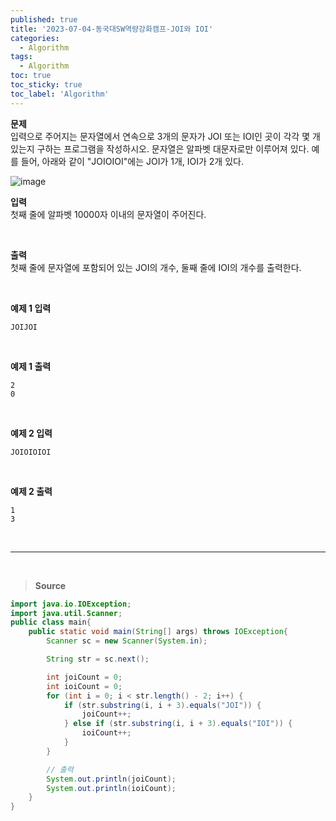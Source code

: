 ```yaml
---
published: true
title: '2023-07-04-동국대SW역량강화캠프-JOI와 IOI'
categories:
  - Algorithm
tags:
  - Algorithm
toc: true
toc_sticky: true
toc_label: 'Algorithm'
---
```


**문제**  
입력으로 주어지는 문자열에서 연속으로 3개의 문자가 JOI 또는 IOI인 곳이 각각 몇 개 있는지 구하는 프로그램을 작성하시오. 문자열은 알파벳 대문자로만 이루어져 있다. 예를 들어, 아래와 같이 "JOIOIOI"에는 JOI가 1개, IOI가 2개 있다.

![image](https://github.com/seungsimdang/seungsimdang.github.io/blob/master/_images/JOI%EC%99%80%20IOI.png?raw=true)

**입력**  
첫째 줄에 알파벳 10000자 이내의 문자열이 주어진다.

<br>

**출력**  
첫째 줄에 문자열에 포함되어 있는 JOI의 개수, 둘째 줄에 IOI의 개수를 출력한다.

<br>

**예제 1 입력**

```
JOIJOI
```

<br>

**예제 1 출력**

```
2
0
```

<br>

**예제 2 입력**

```
JOIOIOIOI
```

<br>

**예제 2 출력**

```
1
3
```

<br>

---

<br>

> **Source**

```java
import java.io.IOException;
import java.util.Scanner;
public class main{
    public static void main(String[] args) throws IOException{
        Scanner sc = new Scanner(System.in);

        String str = sc.next();

        int joiCount = 0;
        int ioiCount = 0;
        for (int i = 0; i < str.length() - 2; i++) {
            if (str.substring(i, i + 3).equals("JOI")) {
                joiCount++;
            } else if (str.substring(i, i + 3).equals("IOI")) {
                ioiCount++;
            }
        }

        // 출력
        System.out.println(joiCount);
        System.out.println(ioiCount);
    }
}
```
